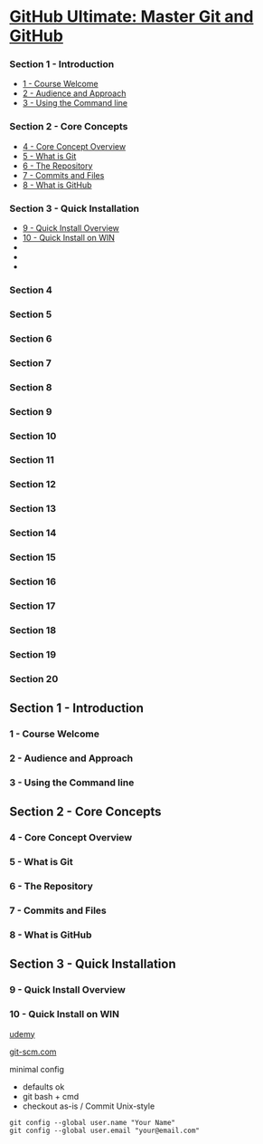 
[GitHub Ultimate: Master Git and GitHub](https://www.udemy.com/github-ultimate/learn/v4/t/lecture/4493018?start=0)
======

### Section 1 - Introduction
  * <a href='#1'>1 - Course Welcome</a>
  * <a href='#2'>2 - Audience and Approach</a>
  * <a href='#3'>3 - Using the Command line</a>

### Section 2 - Core Concepts
  * <a href='#4'>4 - Core Concept Overview</a>
  * <a href='#5'>5 - What is Git</a>
  * <a href='#6'>6 - The Repository</a>
  * <a href='#7'>7 - Commits and Files</a>
  * <a href='#8'>8 - What is GitHub</a>

### Section 3 - Quick Installation
  * <a href='#9'>9 - Quick Install Overview</a>
  * <a href='#10'>10 - Quick Install on WIN</a>
  *
  *
  *

### Section 4

### Section 5

### Section 6

### Section 7

### Section 8

### Section 9

### Section 10

### Section 11

### Section 12

### Section 13

### Section 14

### Section 15

### Section 16

### Section 17

### Section 18

### Section 19

### Section 20

Section 1 - Introduction
------

### <h3 id='1'>1 - Course Welcome</a>

### <h3 id='2'>2 - Audience and Approach</a>

### <h3 id='3'>3 - Using the Command line</a>

Section 2 - Core Concepts
------

### <h3 id='4'>4 - Core Concept Overview</a>

### <h3 id='5'>5 - What is Git</a>

### <h3 id='6'>6 - The Repository</a>

### <h3 id='7'>7 - Commits and Files</a>

### <h3 id='8'>8 - What is GitHub</a>

Section 3 - Quick Installation
------

### <h3 id='9'>9 - Quick Install Overview</a>

### <h3 id='10'>10 - Quick Install on WIN</a>

[udemy](https://www.udemy.com/github-ultimate/learn/v4/t/lecture/4996794?start=0)

[git-scm.com](https://git-scm.com/)

minimal config

  * defaults ok
  * git bash + cmd
  * checkout as-is / Commit Unix-style

```
git config --global user.name "Your Name"
git config --global user.email "your@email.com"
```
```





